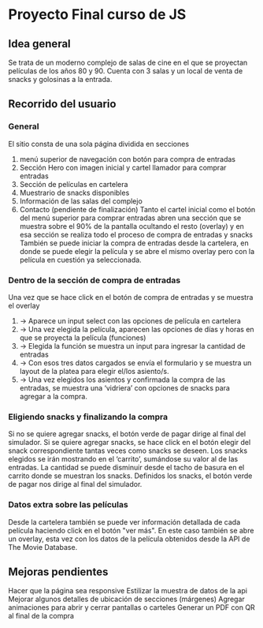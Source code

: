 # Proyecto Final curso de JS
## Idea general
Se trata de un moderno complejo de salas de cine en el que se proyectan películas de los años 80 y 90. Cuenta con 3 salas y un local de venta de snacks y golosinas a la entrada. 
## Recorrido del usuario
### General
El sitio consta de una sola página dividida en secciones
1. menú superior de navegación con botón para compra de entradas 
1. Sección Hero con imagen inicial y cartel llamador para comprar entradas
1. Sección de películas en cartelera
1. Muestrario de snacks disponibles
1. Información de las salas del complejo
1. Contacto (pendiente de finalización)
Tanto el cartel inicial como el botón del menú superior para comprar entradas abren una sección que se muestra sobre el 90% de la pantalla ocultando el resto (overlay) y en esa sección se realiza todo el proceso de compra de entradas y snacks
También se puede iniciar la compra de entradas desde la cartelera, en donde se puede elegir la película y se abre el mismo overlay pero con la película en cuestión ya seleccionada.
### Dentro de la sección de compra de entradas
Una vez que se hace click en el botón de compra de entradas y se muestra el overlay 
1. -> Aparece un input select con las opciones de película en cartelera
1. -> Una vez elegida la película, aparecen las opciones de días y horas en que se proyecta la película (funciones) 
1. -> Elegida la función se muestra un input para ingresar la cantidad de entradas
1. -> Con esos tres datos cargados se envía el formulario y se muestra un layout de la platea para elegir el/los asiento/s. 
1. -> Una vez elegidos los asientos y confirmada la compra de las entradas, se muestra una ‘vidriera’ con opciones de snacks para agregar a la compra.
### Eligiendo snacks y finalizando la compra
Si no se quiere agregar snacks, el botón verde de pagar dirige al final del simulador.
Si se quiere agregar snacks, se hace click en el botón elegir del snack correspondiente tantas veces como snacks se deseen. Los snacks elegidos se irán mostrando en el ‘carrito’, sumándose su valor al de las entradas. La cantidad se puede disminuir desde el tacho de basura en el carrito donde se muestran los snacks.
Definidos los snacks, el botón verde de pagar nos dirige al final del simulador.
### Datos extra sobre las películas
Desde la cartelera también se puede ver información detallada de cada película haciendo click en el botón "ver más".
En este caso también se abre un overlay, esta vez con los datos de la película obtenidos desde la API de The Movie Database.
## Mejoras pendientes
Hacer que la página sea responsive
Estilizar la muestra de datos de la api
Mejorar algunos detalles de ubicación de secciones (márgenes)
Agregar animaciones para abrir y cerrar pantallas o carteles
Generar un PDF con QR al final de la compra

